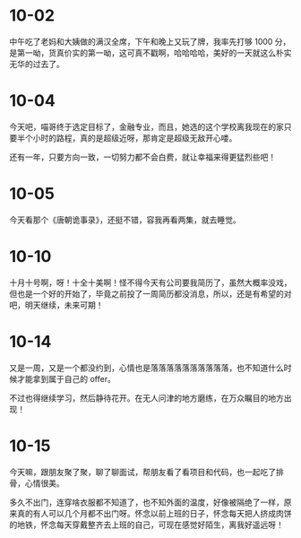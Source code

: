 # 10-02

中午吃了老妈和大姨做的满汉全席，下午和晚上又玩了牌，我率先打够 1000 分，是第一呦，货真价实的第一呦，这可真不戳啊，哈哈哈哈，美好的一天就这么朴实无华的过去了。

# 10-04

今天吧，喵哥终于选定目标了，金融专业，而且，她选的这个学校离我现在的家只要半个小时的路程，真的是超级近呀，那肯定是超级无敌开心喽。

还有一年，只要方向一致，一切努力都不会白费，就让幸福来得更猛烈些吧！

# 10-05

今天看那个《唐朝诡事录》，还挺不错，容我再看两集，就去睡觉。

# 10-10

十月十号啊，呀！十全十美啊！怪不得今天有公司要我简历了，虽然大概率没戏，但也是一个好的开始了，毕竟之前投了一周简历都没消息，所以，还是有希望的对吧，明天继续，未来可期！

# 10-14

又是一周，又是一个都没约到，心情也是落落落落落落落落落落，也不知道什么时候才能拿到属于自己的 offer。

不过也得继续学习，然后静待花开。在无人问津的地方磨练，在万众瞩目的地方出现！

# 10-15

今天嘛，跟朋友聚了聚，聊了聊面试，帮朋友看了看项目和代码，也一起吃了排骨，心情很美。

多久不出门，连穿啥衣服都不知道了，也不知外面的温度，好像被隔绝了一样，原来真的有人可以几个月都不出门呀。怀念以前上班的日子，怀念每天把人挤成肉饼的地铁，怀念每天穿戴整齐去上班的自己，可现在感觉好陌生，离我好遥远呀！